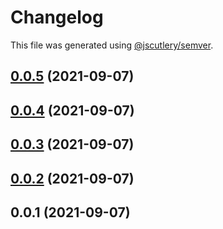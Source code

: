 # Changelog

This file was generated using [@jscutlery/semver](https://github.com/jscutlery/semver).

## [0.0.5](https://github.com/yurikrupnik/mussia9/compare/button-0.0.4...button-0.0.5) (2021-09-07)



## [0.0.4](https://github.com/yurikrupnik/mussia9/compare/button-0.0.3...button-0.0.4) (2021-09-07)



## [0.0.3](https://github.com/yurikrupnik/mussia9/compare/button-0.0.2...button-0.0.3) (2021-09-07)



## [0.0.2](https://github.com/yurikrupnik/mussia9/compare/button-0.0.1...button-0.0.2) (2021-09-07)



## 0.0.1 (2021-09-07)
